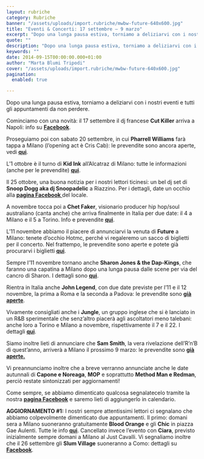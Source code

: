 ```yaml
---
layout: rubriche
category: Rubriche
banner: "/assets/uploads/import.rubriche/mwbw-future-640x600.jpg"
title: "Eventi & Concerti: 17 settembre – 9 marzo"
excerpt: "Dopo una lunga pausa estiva, torniamo a deliziarvi con i nostri eventi e tutti gli appuntamenti da non perdere. Cominciamo con una novità: il 17 settembre il dj francese Cut Killer arriva a Napoli: info su Facebook. Proseguiamo poi con sabato 20 settembre, in cui Pharrell Williams farà tappa a Milano (l’opening act è Cris [&hellip"
quote: ""
description: "Dopo una lunga pausa estiva, torniamo a deliziarvi con i nostri eventi e tutti gli appuntamenti da non perdere. Cominciamo con una novità: il 17 settembre il dj francese Cut Killer arriva a Napoli: info su Facebook. Proseguiamo poi con sabato 20 settembre, in cui Pharrell Williams farà tappa a Milano (l’opening act è Cris [&hellip"
keywords: ""
date: 2014-09-15T00:00:00.000+01:00
author: "Marta Blumi Tripodi"
cover: "/assets/uploads/import.rubriche/mwbw-future-640x600.jpg"
pagination:
  enabled: true

---
```


[](https://hotmc.com/wp-content/uploads/2014/09/mwbw-future.jpg)

Dopo una lunga pausa estiva, torniamo a deliziarvi con i nostri eventi e tutti gli appuntamenti da non perdere.

Cominciamo con una novità: il 17 settembre il dj francese **Cut Killer** arriva a Napoli: info su [**Facebook**](https://www.facebook.com/events/226818324124823/ "https://www.facebook.com/events/226818324124823/").

Proseguiamo poi con sabato 20 settembre, in cui **Pharrell Williams** farà tappa a Milano (l’opening act è Cris Cab): le prevendite sono ancora aperte, vedi [**qui**](https://www.livenation.it/artist/pharrell-williams-tickets "http://www.livenation.it/artist/pharrell-williams-tickets").

L’1 ottobre è il turno di **Kid Ink** all’Alcatraz di Milano: tutte le informazioni (anche per le prevendite) [**qui**](http://barleyarts.com/Concerti/1/3/9275/kid-ink-milano "http://barleyarts.com/Concerti/1/3/9275/kid-ink-milano").

Il 25 ottobre, una buona notizia per i nostri lettori ticinesi: un bel dj set di **Snoop Dogg aka dj Snoopadelic** a Riazzino. Per i dettagli, date un occhio alla [**pagina Facebook** ](https://www.facebook.com/enjoyvanillaclub?rf=254453327938448 "https://www.facebook.com/enjoyvanillaclub?rf=254453327938448")del locale.

A novembre tocca poi a **Chet Faker**, visionario producer hip hop/soul australiano (canta anche) che arriva finalmente in Italia per due date: il 4 a Milano e il 5 a Torino. Info e prevendite [**qui**](http://www.vivoconcerti.com/artisti/chet-faker "http://www.vivoconcerti.com/artisti/chet-faker").

L’11 novembre abbiamo il piacere di annunciarvi la venuta di **Future** a Milano: tenete d’occhio Hotmc, perché vi regaleremo un sacco di biglietti per il concerto. Nel frattempo, le prevendite sono aperte e potete già procurarvi i biglietti [**qui**](http://www.ticketone.it/biglietti-future.html?affiliate=ITT&doc=artistPages%2Ftickets&fun=artist&action=tickets&erid=1218957&xtcr=1&xtmc=Future&xtnp=1 "http://www.ticketone.it/biglietti-future.html?affiliate=ITT&doc=artistPages%2Ftickets&fun=artist&action=tickets&erid=1218957&xtcr=1&xtmc=Future&xtnp=1").

Sempre l’11 novembre tornano anche **Sharon Jones & the Dap-Kings**, che faranno una capatina a Milano dopo una lunga pausa dalle scene per via del cancro di Sharon. I dettagli sono [**qui**](https://www.facebook.com/dnaconcertieproduzioni/photos/a.185137644864810.40950.141382855906956/752195684825667/?type=1 "https://www.facebook.com/dnaconcertieproduzioni/photos/a.185137644864810.40950.141382855906956/752195684825667/?type=1").

Rientra in Italia anche **John Legend**, con due date previste per l’11 e il 12 novembre, la prima a Roma e la seconda a Padova: le prevendite sono [**già aperte**](http://www.ticketone.it/biglietti-john-legend.html?affiliate=ITT&doc=artistPages%2Ftickets&fun=artist&action=tickets&kuid=460706 "http://www.ticketone.it/biglietti-john-legend.html?affiliate=ITT&doc=artistPages%2Ftickets&fun=artist&action=tickets&kuid=460706").

Vivamente consigliati anche i **Jungle**, un gruppo inglese che si è lanciato in un R&B sperimentale che senz’altro piacerà agli ascoltatori meno talebani: anche loro a Torino e Milano a novembre, rispettivamente il 7 e il 22\. I dettagli [**qui**](http://www.vivoconcerti.com/artisti/jungle "http://www.vivoconcerti.com/artisti/jungle").

Siamo inoltre lieti di annunciare che **Sam Smith**, la vera rivelazione dell’R’n’B di quest’anno, arriverà a Milano il prossimo 9 marzo: le prevendite sono [**già aperte.**](http://www.ticketone.it/biglietti.html?affiliate=ITT&fun=search&action=search&doc=search%2Fsearch&detailadoc=erdetaila&detailbdoc=evdetailb&kudoc=artist&sort%5Fby=score&sort%5Fdirection=desc&fuzzy=yes&suchbegriff=Sam+Smith "http://www.ticketone.it/biglietti.html?affiliate=ITT&fun=search&action=search&doc=search%2Fsearch&detailadoc=erdetaila&detailbdoc=evdetailb&kudoc=artist&sort_by=score&sort_direction=desc&fuzzy=yes&suchbegriff=Sam+Smith")

Vi preannunciamo inoltre che a breve verranno annunciate anche le date autunnali di **Capone e Noreaga**, **MOP** e soprattutto **Method Man e Redman**, perciò restate sintonizzati per aggiornamenti!

Come sempre, se abbiamo dimenticato qualcosa segnalatecelo tramite la nostra [**pagina Facebook**](https://www.facebook.com/hotmcmag "https://www.facebook.com/hotmcmag") e saremo lieti di aggiungerlo in calendario.

**AGGIORNAMENTO #1:** I nostri sempre attentissimi lettori ci segnalano che abbiamo colpevolmente dimenticato due appuntamenti. Il primo: domani sera a Milano suoneranno gratuitamente **Blood Orange** e gli **Chic** in piazza Gae Aulenti. Tutte le info [**qui**](http://milano.zero.eu/2014/09/19/chic-feat-nile-rodgers-blood-orange/ "http://milano.zero.eu/2014/09/19/chic-feat-nile-rodgers-blood-orange/"). Cancellato invece l’evento con **Ciara**, previsto inizialmente sempre domani a Milano al Just Cavalli. Vi segnaliamo inoltre che il 26 settembre gli **Slum Village** suoneranno a Como: dettagli su [**Facebook**](https://www.facebook.com/events/757594440973109/ "https://www.facebook.com/events/757594440973109/").